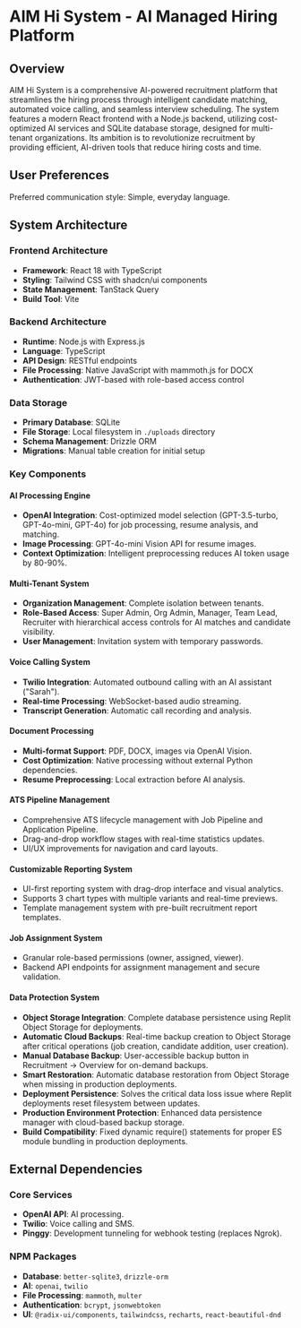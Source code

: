 # AIM Hi System - AI Managed Hiring Platform

## Overview
AIM Hi System is a comprehensive AI-powered recruitment platform that streamlines the hiring process through intelligent candidate matching, automated voice calling, and seamless interview scheduling. The system features a modern React frontend with a Node.js backend, utilizing cost-optimized AI services and SQLite database storage, designed for multi-tenant organizations. Its ambition is to revolutionize recruitment by providing efficient, AI-driven tools that reduce hiring costs and time.

## User Preferences
Preferred communication style: Simple, everyday language.

## System Architecture

### Frontend Architecture
- **Framework**: React 18 with TypeScript
- **Styling**: Tailwind CSS with shadcn/ui components
- **State Management**: TanStack Query
- **Build Tool**: Vite

### Backend Architecture
- **Runtime**: Node.js with Express.js
- **Language**: TypeScript
- **API Design**: RESTful endpoints
- **File Processing**: Native JavaScript with mammoth.js for DOCX
- **Authentication**: JWT-based with role-based access control

### Data Storage
- **Primary Database**: SQLite
- **File Storage**: Local filesystem in `./uploads` directory
- **Schema Management**: Drizzle ORM
- **Migrations**: Manual table creation for initial setup

### Key Components

#### AI Processing Engine
- **OpenAI Integration**: Cost-optimized model selection (GPT-3.5-turbo, GPT-4o-mini, GPT-4o) for job processing, resume analysis, and matching.
- **Image Processing**: GPT-4o-mini Vision API for resume images.
- **Context Optimization**: Intelligent preprocessing reduces AI token usage by 80-90%.

#### Multi-Tenant System
- **Organization Management**: Complete isolation between tenants.
- **Role-Based Access**: Super Admin, Org Admin, Manager, Team Lead, Recruiter with hierarchical access controls for AI matches and candidate visibility.
- **User Management**: Invitation system with temporary passwords.

#### Voice Calling System
- **Twilio Integration**: Automated outbound calling with an AI assistant ("Sarah").
- **Real-time Processing**: WebSocket-based audio streaming.
- **Transcript Generation**: Automatic call recording and analysis.

#### Document Processing
- **Multi-format Support**: PDF, DOCX, images via OpenAI Vision.
- **Cost Optimization**: Native processing without external Python dependencies.
- **Resume Preprocessing**: Local extraction before AI analysis.

#### ATS Pipeline Management
- Comprehensive ATS lifecycle management with Job Pipeline and Application Pipeline.
- Drag-and-drop workflow stages with real-time statistics updates.
- UI/UX improvements for navigation and card layouts.

#### Customizable Reporting System
- UI-first reporting system with drag-drop interface and visual analytics.
- Supports 3 chart types with multiple variants and real-time previews.
- Template management system with pre-built recruitment report templates.

#### Job Assignment System
- Granular role-based permissions (owner, assigned, viewer).
- Backend API endpoints for assignment management and secure validation.

#### Data Protection System
- **Object Storage Integration**: Complete database persistence using Replit Object Storage for deployments.
- **Automatic Cloud Backups**: Real-time backup creation to Object Storage after critical operations (job creation, candidate addition, user creation).
- **Manual Database Backup**: User-accessible backup button in Recruitment → Overview for on-demand backups.
- **Smart Restoration**: Automatic database restoration from Object Storage when missing in production deployments.
- **Deployment Persistence**: Solves the critical data loss issue where Replit deployments reset filesystem between updates.
- **Production Environment Protection**: Enhanced data persistence manager with cloud-based backup storage.
- **Build Compatibility**: Fixed dynamic require() statements for proper ES module bundling in production deployments.

## External Dependencies

### Core Services
- **OpenAI API**: AI processing.
- **Twilio**: Voice calling and SMS.
- **Pinggy**: Development tunneling for webhook testing (replaces Ngrok).

### NPM Packages
- **Database**: `better-sqlite3`, `drizzle-orm`
- **AI**: `openai`, `twilio`
- **File Processing**: `mammoth`, `multer`
- **Authentication**: `bcrypt`, `jsonwebtoken`
- **UI**: `@radix-ui/components`, `tailwindcss`, `recharts`, `react-beautiful-dnd`